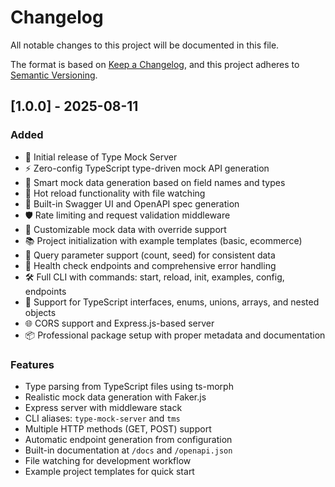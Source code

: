 # Changelog

All notable changes to this project will be documented in this file.

The format is based on [Keep a Changelog](https://keepachangelog.com/en/1.0.0/),
and this project adheres to [Semantic Versioning](https://semver.org/spec/v2.0.0.html).

## [1.0.0] - 2025-08-11

### Added
- 🚀 Initial release of Type Mock Server
- ⚡ Zero-config TypeScript type-driven mock API generation
- 🎯 Smart mock data generation based on field names and types
- 🔄 Hot reload functionality with file watching
- 📖 Built-in Swagger UI and OpenAPI spec generation
- 🛡️ Rate limiting and request validation middleware
- 🎨 Customizable mock data with override support
- 📚 Project initialization with example templates (basic, ecommerce)
- 🎲 Query parameter support (count, seed) for consistent data
- 💚 Health check endpoints and comprehensive error handling
- 🛠️ Full CLI with commands: start, reload, init, examples, config, endpoints
- 📄 Support for TypeScript interfaces, enums, unions, arrays, and nested objects
- 🌐 CORS support and Express.js-based server
- 📦 Professional package setup with proper metadata and documentation

### Features
- Type parsing from TypeScript files using ts-morph
- Realistic mock data generation with Faker.js
- Express server with middleware stack
- CLI aliases: `type-mock-server` and `tms`
- Multiple HTTP methods (GET, POST) support
- Automatic endpoint generation from configuration
- Built-in documentation at `/docs` and `/openapi.json`
- File watching for development workflow
- Example project templates for quick start
